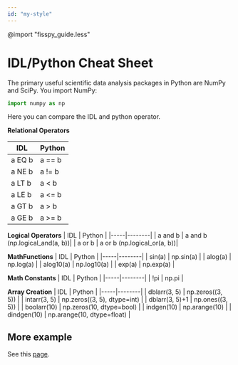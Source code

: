 ```yaml
---
id: "my-style"
---
```


@import "fisspy_guide.less"

# IDL/Python Cheat Sheet

The primary useful scientific data analysis packages in Python are NumPy and SciPy. You import NumPy:

```Python
import numpy as np
```

Here you can compare the IDL and python operator.

**Relational Operators**

| IDL | Python |
|-----|--------|
| a EQ b | a == b |
| a NE b | a != b |
| a LT b | a < b |
| a LE b | a <= b |
| a GT b | a > b |
| a GE b | a >= b |

**Logical Operators**
| IDL | Python |
|-----|--------|
| a and b | a and b (np.logical_and(a, b))|
| a or b | a or b (np.logical_or(a, b))|

**MathFunctions**
| IDL | Python |
|-----|--------|
| sin(a) | np.sin(a) |
| alog(a) | np.log(a) |
| alog10(a) | np.log10(a) |
| exp(a) | np.exp(a) |

**Math Constants**
| IDL | Python |
|-----|--------|
| !pi | np.pi |

**Array Creation**
| IDL | Python |
|-----|--------|
| dblarr(3, 5) | np.zeros((3, 5)) |
| intarr(3, 5) | np.zeros((3, 5), dtype=int) |
| dblarr(3, 5)+1 | np.ones((3, 5)) |
| boolarr(10) | np.zeros(10, dtype=bool) |
| indgen(10) | np.arange(10) |
| dindgen(10) | np.arange(10, dtype=float) |

## More example
See this [page](http://mathesaurus.sourceforge.net/idl-numpy.html).
